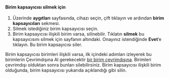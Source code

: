 <!--author=SharS last changed: 9/16/15-->

#### <a name="to-delete-a-volume-container"></a>Birim kapsayıcısı silmek için
1. Üzerinde **aygıtları** sayfasında, cihazı seçin, çift tıklayın ve ardından **birim kapsayıcıları** sekmesi.
2. Silmek istediğiniz birim kapsayıcısı seçin.
3. Birim kapsayıcısı ilişkili birim varsa, silinebilir. Tıklatın **silmek** bu kapsayıcısını silmek için sayfanın altındaki. Onayınız istendiğinde **Evet**’e tıklayın. Bu birim kapsayıcısı siler.

Birim kapsayıcısı birimleri ilişkili varsa, ilk içindeki adımları izleyerek bu birimlerin Çevrimdışına Al gerekecektir [bir birim çevrimdışına](../articles/storsimple/storsimple-manage-volumes.md#take-a-volume-offline). Birimleri çevrimdışı olduktan sonra bunları silebilirsiniz. Birim kapsayıcısı ilişkili birim olduğunda, birim kapsayıcısı yukarıda açıklandığı gibi silin.

